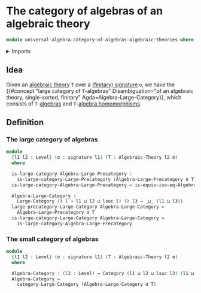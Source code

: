 # The category of algebras of an algebraic theory

```agda
module universal-algebra.category-of-algebras-algebraic-theories where
```

<details><summary>Imports</summary>

```agda
open import category-theory.categories
open import category-theory.isomorphisms-in-large-precategories
open import category-theory.large-categories
open import category-theory.large-precategories

open import foundation.dependent-pair-types
open import foundation.sets
open import foundation.subtype-identity-principle
open import foundation.universe-levels

open import foundation-core.equality-dependent-pair-types
open import foundation-core.equivalences
open import foundation-core.function-types
open import foundation-core.identity-types

open import universal-algebra.algebraic-theories
open import universal-algebra.algebras
open import universal-algebra.homomorphisms-of-algebras
open import universal-algebra.isomorphisms-of-algebras
open import universal-algebra.models-of-signatures
open import universal-algebra.precategory-of-algebras-algebraic-theories
open import universal-algebra.signatures
```

</details>

## Idea

Given an [algebraic theory](universal-algebra.algebraic-theories.md) `T` over a
[(finitary) signature](universal-algebra.signatures.md) `σ`, we have the
{{#concept "large category of `T`-algebras" Disambiguation="of an algebraic theory, single-sorted, finitary" Agda=Algebra-Large-Category}},
which consists of `T`-[algebras](universal-algebra.algebras.md) and
`T`-[algebra homomorphisms](universal-algebra.homomorphisms-of-algebras.md).

## Definition

### The large category of algebras

```agda
module _
  {l1 l2 : Level} (σ : signature l1) (T : Algebraic-Theory l2 σ)
  where

  is-large-category-Algebra-Large-Precategory :
    is-large-category-Large-Precategory (Algebra-Large-Precategory σ T)
  is-large-category-Algebra-Large-Precategory = is-equiv-iso-eq-Algebra σ T

  Algebra-Large-Category :
    Large-Category (λ l → l1 ⊔ l2 ⊔ lsuc l) (λ l3 → _⊔_ (l1 ⊔ l3))
  large-precategory-Large-Category Algebra-Large-Category =
    Algebra-Large-Precategory σ T
  is-large-category-Large-Category Algebra-Large-Category =
    is-large-category-Algebra-Large-Precategory
```

### The small category of algebras

```agda
module _
  {l1 l2 : Level} (σ : signature l1) (T : Algebraic-Theory l2 σ)
  where

  Algebra-Category : (l3 : Level) → Category (l1 ⊔ l2 ⊔ lsuc l3) (l1 ⊔ l3)
  Algebra-Category =
    category-Large-Category (Algebra-Large-Category σ T)
```
